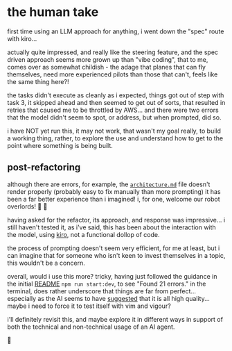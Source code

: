 # the human take

first time using an LLM approach for anything, i went down the "spec" route with kiro...

actually quite impressed, and really like the steering feature, and the spec driven approach seems more grown up than "vibe coding", that to me, comes over as somewhat childish - the adage that planes that can fly themselves, need more experienced pilots than those that can't, feels like the same thing here?!

the tasks didn't execute as cleanly as i expected, things got out of step with task 3, it skipped ahead and then seemed to get out of sorts, that resulted in retries that caused me to be throttled by AWS... and there were two errors that the model didn't seem to spot, or address, but when prompted, did so.

i have NOT yet run this, it may not work, that wasn't my goal really, to build a working thing, rather, to explore the use and understand how to get to the point where something is being built.

## post-refactoring

although there are errors, for example, the [`architecture.md`](./diagrams/architecture.md) file doesn't render properly (probably easy to fix manually than more prompting) it has been a far better experience than i imagined! i, for one, welcome our robot overlords! 🦾 🤖

having asked for the refactor, its approach, and response was impressive... i still haven't tested it, as i've said, this has been about the interaction with the model, using [kiro][kiro], not a functional dollop of code.

the process of prompting doesn't seem very efficient, for me at least, but i can imagine that for someone who isn't keen to invest themselves in a topic, this wouldn't be a concern.

overall, would i use this more? tricky, having just followed the guidance in the initial [README](/README.md#getting-started) `npm run start:dev`, to see "Found 21 errors." in the terminal, does rather underscore that things are far from perfect... especially as the AI seems to have [suggested](/docs/KIRO_CONCLUSION.md#final-reflection) that it is all high quality... maybe i need to force it to test itself with vim and vigour?

i'll definitely revisit this, and maybe explore it in different ways in support of both the technical and non-technical usage of an AI agent.

🖖

[kiro]: https://kiro.dev "Kiro"
